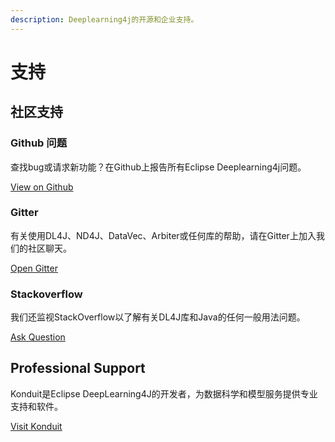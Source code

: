 ```yaml
---
description: Deeplearning4j的开源和企业支持。
---
```


# 支持

## **社区支持**

### Github 问题

 查找bug或请求新功能？在Github上报告所有Eclipse Deeplearning4j问题。

 [View on Github](https://github.com/eclipse/deeplearning4j/issues)

### Gitter

 有关使用DL4J、ND4J、DataVec、Arbiter或任何库的帮助，请在Gitter上加入我们的社区聊天。

 [Open Gitter](https://gitter.im/deeplearning4j/deeplearning4j/)

### Stackoverflow

我们还监视StackOverflow以了解有关DL4J库和Java的任何一般用法问题。

 [Ask Question](https://stackoverflow.com/search?tab=newest&q=deeplearning4j)

## Professional Support

Konduit是Eclipse DeepLearning4J的开发者，为数据科学和模型服务提供专业支持和软件。

 [Visit Konduit](https://konduit.ai/)

